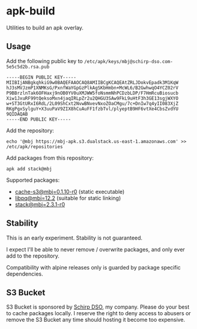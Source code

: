 # apk-build

Utilities to build an apk overlay.

## Usage

Add the following public key to `/etc/apk/keys/mbj@schirp-dso.com-5e5c5d2b.rsa.pub`

```
-----BEGIN PUBLIC KEY-----
MIIBIjANBgkqhkiG9w0BAQEFAAOCAQ8AMIIBCgKCAQEAtZRLJDokvEpadk3M1KqW
hJ3sMVJzmP1XNMKsG/PxnfWaYGpGzPlkAgSKbHmbn+McWL6/B2GwhwqO4YCZ02rV
P9BBrzlnTak6OFHaxj9nOB0YV0uXMJWW5foNsmmNhPCDzbLDP/F7HmRcuBiosucb
Xiw1JxuRF99tQeksoMxn4jaqIRLpZr2u2QHGU3SAw9FkL9uHtF3h3GE13sgjWXYO
w+ST3GtURxI6RdL/2L09ShCxt2NvwBNvevNxoZOaCMgu/7c+DnIw7q4yII083XjZ
RKgPgxSylguY+X3uuPaV9ZIX8hCuAuFF1fzbTvl/plyeptB9HF6vtXe4CbsZvdYU
9QIDAQAB
-----END PUBLIC KEY-----
```

Add the repository:

```
echo '@mbj https://mbj-apk.s3.dualstack.us-east-1.amazonaws.com' >> /etc/apk/repositories
```

Add packages from this repository:

```
apk add stack@mbj
```

Supported packages:

* [cache-s3@mbj=0.1.10-r0](https://github.com/fpco/cache-s3) (static executable)
* [libpq@mbj=12.2](https://www.postgresql.org/) (suitable for static linking)
* [stack@mbj=2.3.1-r0](https://docs.haskellstack.org/en/stable/README/)

## Stability

This is an early experiment. Stability is not guaranteed.

I expect I'll be able to never remove / overwrite packages, and only ever add to the
repository.

Compatibility with alpine releases only is guarded by package specific dependencies.

## S3 Bucket

S3 Bucket is sponsored by [Schirp DSO](https://schirp-dso.com), my company.
Please do your best to cache packages locally. I reserve the right to deny access to
abusers or remove the S3 Bucket any time should hosting it become too expensive.
